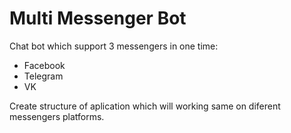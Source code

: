 # Multi Messenger Bot
Chat bot which support 3 messengers in one time:
- Facebook
- Telegram
- VK

Create structure of aplication which will working same on diferent messengers platforms. 
